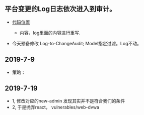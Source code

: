 
## 平台变更的Log日志依次进入到审计。
- [代码位置](./log2chk.py)
  - 内容，log里面的内容进行重写. 
 
- 今天预备修改 Log-to-ChangeAudit; Model指定过滤。Log不动。
  
  
## 2019-7-9 
- 策略：



## 2019-7-19 
- 1, 修改对应的new-admin 发现其实并不是符合我们的条件
- 2, 于是抛弃react， vulnerables/web-dvwa